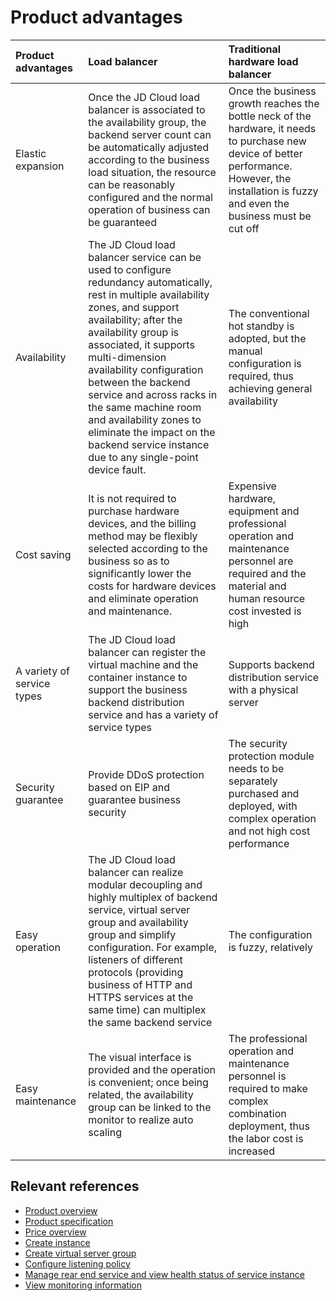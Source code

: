 # Product advantages

| Product advantages | Load balancer | Traditional hardware load balancer |
| :- | :- | :- |
|Elastic expansion|Once the JD Cloud load balancer is associated to the availability group, the backend server count can be automatically adjusted according to the business load situation, the resource can be reasonably configured and the normal operation of business can be guaranteed |	Once the business growth reaches the bottle neck of the hardware, it needs to purchase new device of better performance. However, the installation is fuzzy and even the business must be cut off|
|Availability|The JD Cloud load balancer service can be used to configure redundancy automatically, rest in multiple availability zones, and support availability; after the availability group is associated, it supports multi-dimension availability configuration between the backend service and across racks in the same machine room and availability zones to eliminate the impact on the backend service instance due to any single-point device fault.|The conventional hot standby is adopted, but the manual configuration is required, thus achieving general availability|
|Cost saving|It is not required to purchase hardware devices, and the billing method may be flexibly selected according to the business so as to significantly lower the costs for hardware devices and eliminate operation and maintenance.|Expensive hardware, equipment and professional operation and maintenance personnel are required and the material and human resource cost invested is high |
|A variety of service types| The JD Cloud load balancer can register the virtual machine and the container instance to support the business backend distribution service and has a variety of service types |	Supports backend distribution service with a physical server|
|Security guarantee| Provide DDoS protection based on EIP and guarantee business security|The security protection module needs to be separately purchased and deployed, with complex operation and not high cost performance|
|Easy operation| The JD Cloud load balancer can realize modular decoupling and highly multiplex of backend service, virtual server group and availability group and simplify configuration. For example, listeners of different protocols (providing business of HTTP and HTTPS services at the same time) can multiplex the same backend service |	The configuration is fuzzy, relatively|
|Easy maintenance|The visual interface is provided and the operation is convenient; once being related, the availability group can be linked to the monitor to realize auto scaling|The professional operation and maintenance personnel is required to make complex combination deployment, thus the labor cost is increased|

## Relevant references

- [Product overview](../Introduction/Overview.md)
- [Product specification](../Introduction/Specification.md)
- [Price overview](../Pricing/Price-Overview.md)
- [Create instance](../Getting-Started/Create-Instance.md)
- [Create virtual server group](../Operation-Guide/TargetGroup-Management.md)
- [Configure listening policy](../Operation-Guide/Listener-Management.md)
- [Manage rear end service and view health status of service instance](../Operation-Guide/Backend-Management.md)
- [View monitoring information](../Operation-Guide/Monitoring.md)

